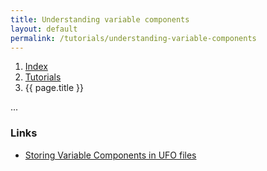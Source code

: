 ```yaml
---
title: Understanding variable components
layout: default
permalink: /tutorials/understanding-variable-components
---
```


<nav aria-label="breadcrumb">
  <ol class="breadcrumb small">
    <li class="breadcrumb-item"><a href="/">Index</a></li>
    <li class="breadcrumb-item"><a href="../tutorials">Tutorials</a></li>
    <li class="breadcrumb-item active" aria-current="page">{{ page.title }}</li>
  </ol>
</nav>

...

### Links

- [Storing Variable Components in UFO files](http://github.com/googlefonts/variable-components-in-ufo)
